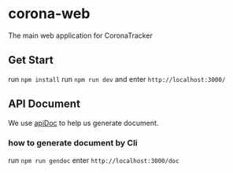 # corona-web
The main web application for CoronaTracker

## Get Start

run `npm install`
run `npm run dev` and enter `http://localhost:3000/`

## API Document

We use [apiDoc](https://apidocjs.com/) to help us generate document.

### how to generate document by Cli

run `npm run gendoc`
enter `http://localhost:3000/doc`
